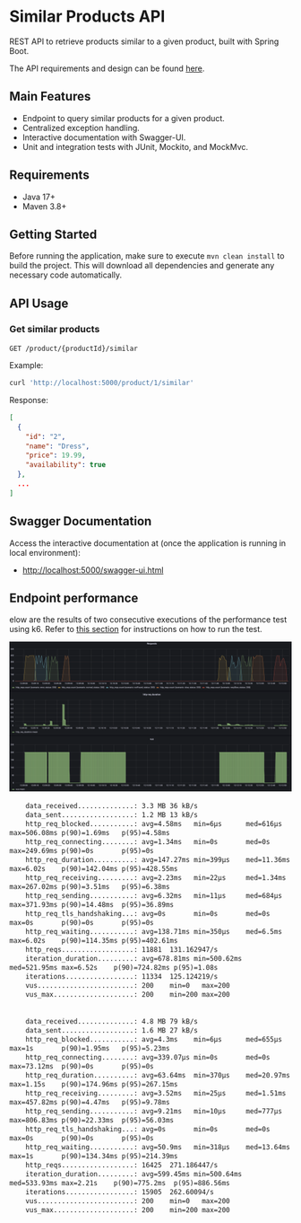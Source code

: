 # Similar Products API

REST API to retrieve products similar to a given product, built with Spring Boot.

The API requirements and design can be found [here](./proposal/readme.md).

## Main Features
- Endpoint to query similar products for a given product.
- Centralized exception handling.
- Interactive documentation with Swagger-UI.
- Unit and integration tests with JUnit, Mockito, and MockMvc.

## Requirements
- Java 17+
- Maven 3.8+

## Getting Started
Before running the application, make sure to execute `mvn clean install` to build the project. 
This will download all dependencies and generate any necessary code automatically.
## API Usage

### Get similar products

```http
GET /product/{productId}/similar
```

Example:
```bash
curl 'http://localhost:5000/product/1/similar'
```

Response:
```json
[
  {
    "id": "2",
    "name": "Dress",
    "price": 19.99,
    "availability": true
  },
  ...
]
```

## Swagger Documentation

Access the interactive documentation at (once the application is running in local environment):

- [http://localhost:5000/swagger-ui.html](http://localhost:8080/swagger-ui.html)

## Endpoint performance

elow are the results of two consecutive executions of the performance test using k6.
Refer to [this section](./proposal/readme.md#testing-and-self-evaluation) for instructions on how to run the test.


![Performance Result](./assets/performance-result.png "Performance Result")

```
    data_received..............: 3.3 MB 36 kB/s
    data_sent..................: 1.2 MB 13 kB/s
    http_req_blocked...........: avg=4.58ms   min=6µs      med=616µs    max=506.08ms p(90)=1.69ms   p(95)=4.58ms  
    http_req_connecting........: avg=1.34ms   min=0s       med=0s       max=249.69ms p(90)=0s       p(95)=0s      
    http_req_duration..........: avg=147.27ms min=399µs    med=11.36ms  max=6.02s    p(90)=142.04ms p(95)=428.55ms
    http_req_receiving.........: avg=2.23ms   min=22µs     med=1.34ms   max=267.02ms p(90)=3.51ms   p(95)=6.38ms  
    http_req_sending...........: avg=6.32ms   min=11µs     med=684µs    max=371.93ms p(90)=14.48ms  p(95)=36.89ms 
    http_req_tls_handshaking...: avg=0s       min=0s       med=0s       max=0s       p(90)=0s       p(95)=0s      
    http_req_waiting...........: avg=138.71ms min=350µs    med=6.5ms    max=6.02s    p(90)=114.35ms p(95)=402.61ms
    http_reqs..................: 11881  131.162947/s
    iteration_duration.........: avg=678.81ms min=500.62ms med=521.95ms max=6.52s    p(90)=724.82ms p(95)=1.08s   
    iterations.................: 11334  125.124219/s
    vus........................: 200    min=0   max=200
    vus_max....................: 200    min=200 max=200


    data_received..............: 4.8 MB 79 kB/s
    data_sent..................: 1.6 MB 27 kB/s
    http_req_blocked...........: avg=4.3ms    min=6µs      med=655µs    max=1s       p(90)=1.95ms   p(95)=5.23ms  
    http_req_connecting........: avg=339.07µs min=0s       med=0s       max=73.12ms  p(90)=0s       p(95)=0s      
    http_req_duration..........: avg=63.64ms  min=370µs    med=20.97ms  max=1.15s    p(90)=174.96ms p(95)=267.15ms
    http_req_receiving.........: avg=3.52ms   min=25µs     med=1.51ms   max=457.82ms p(90)=4.47ms   p(95)=9.78ms  
    http_req_sending...........: avg=9.21ms   min=10µs     med=777µs    max=806.83ms p(90)=22.33ms  p(95)=56.03ms 
    http_req_tls_handshaking...: avg=0s       min=0s       med=0s       max=0s       p(90)=0s       p(95)=0s      
    http_req_waiting...........: avg=50.9ms   min=318µs    med=13.64ms  max=1s       p(90)=134.34ms p(95)=214.39ms
    http_reqs..................: 16425  271.186447/s
    iteration_duration.........: avg=599.45ms min=500.64ms med=533.93ms max=2.21s    p(90)=775.2ms  p(95)=886.56ms
    iterations.................: 15905  262.60094/s
    vus........................: 200    min=0   max=200
    vus_max....................: 200    min=200 max=200

```
